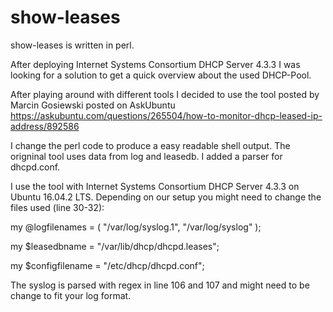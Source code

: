 # show-leases
show-leases is written in perl.

After deploying Internet Systems Consortium DHCP Server 4.3.3 I was looking for a solution to get a quick overview about the used DHCP-Pool.

After playing around with different tools I decided to use the tool posted by Marcin Gosiewski posted on AskUbuntu https://askubuntu.com/questions/265504/how-to-monitor-dhcp-leased-ip-address/892586 

I change the perl code to produce a easy readable shell output.
The origninal tool uses data from log and leasedb.
I added a parser for dhcpd.conf.

I use the tool with Internet Systems Consortium DHCP Server 4.3.3 on Ubuntu 16.04.2 LTS.
Depending on our setup you might need to change the files used (line 30-32):

my @logfilenames = ( "/var/log/syslog.1", "/var/log/syslog" );

my $leasedbname = "/var/lib/dhcp/dhcpd.leases";

my $configfilename = "/etc/dhcp/dhcpd.conf";

The syslog is parsed with regex in line 106 and 107 and might need to be change to fit your log format.
